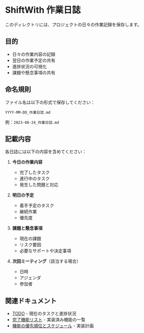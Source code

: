 # ShiftWith 作業日誌

このディレクトリには、プロジェクトの日々の作業記録を保存します。

## 目的
- 日々の作業内容の記録
- 翌日の作業予定の共有
- 進捗状況の可視化
- 課題や懸念事項の共有

## 命名規則
ファイル名は以下の形式で保存してください：
```
YYYY-MM-DD_作業日誌.md
```

例：`2023-08-24_作業日誌.md`

## 記載内容
各日誌には以下の内容を含めてください：

1. **今日の作業内容**
   - 完了したタスク
   - 進行中のタスク
   - 発生した問題と対応

2. **明日の予定**
   - 着手予定のタスク
   - 継続作業
   - 優先度

3. **課題と懸念事項**
   - 現在の課題
   - リスク要因
   - 必要なサポートや決定事項

4. **次回ミーティング**（該当する場合）
   - 日時
   - アジェンダ
   - 参加者

## 関連ドキュメント
- [TODO](../01_TODO.md) - 現在のタスクと進捗状況
- [完了機能リスト](../02_完了機能リスト.md) - 実装済み機能の一覧
- [機能の優先順位とスケジュール](../../01_プロジェクト概要/04_機能の優先順位とスケジュール.md) - 実装計画 